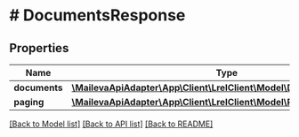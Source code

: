 # # DocumentsResponse

## Properties

Name | Type | Description | Notes
------------ | ------------- | ------------- | -------------
**documents** | [**\MailevaApiAdapter\App\Client\LrelClient\Model\DocumentResponse[]**](DocumentResponse.md) |  |
**paging** | [**\MailevaApiAdapter\App\Client\LrelClient\Model\PagingResponse**](PagingResponse.md) |  |

[[Back to Model list]](../../README.md#models) [[Back to API list]](../../README.md#endpoints) [[Back to README]](../../README.md)
